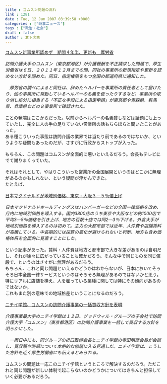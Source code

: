 ```yaml
---
title : コムスン問題の流れ
link : 1281
date : Tue, 12 Jun 2007 03:39:58 +0000
categories : ["時事ニュース"]
tags : ["政治・社会"]
draft : false
author : 倉下忠憲
---
```


<A HREF="http://www.asahi.com/special/070607/TKY200706060215.html" TARGET="_blank">コムスン新事業所認めず　期間４年半、更新も　厚労省</A><BR><BR><I>訪問介護大手のコムスン（東京都港区）が介護報酬を不正請求した問題で、厚生労働省は６日、２０１１年１２月までの間、同社の事業所の新規指定や更新を認めない方針を固めた。同日、指定権限をもつ全国の都道府県に通知した。 <BR><BR>　厚労省の調べによると同社は、辞めたヘルパーを事業所の責任者として届けたり、他の事業所に常勤しているヘルパーの名義を使ったりするなど、事業所の取り消し処分に相当する「不正な手段による指定申請」が東京都や青森県、群馬県、兵庫県などの８事業所で確認された。 </I><BR><BR>ことの発端はここからだった。以前からヘルパーの名義貸しなどは話題にも上っていたし、完全に人の手の足りていない営業所の話もちらほらと聞いたことがあった。<BR>ある種こういった事態は訪問介護の業界では当たり前であるのではないか、というような疑問もあったのだが、さすがに行政からストップが入った。<BR><BR>もちろん、この問題はコムスンが全面的に悪いといえるだろう。会長もテレビにでて謝りまくっていた。<BR><BR>それはそれとして、やはりこういった営業所の全国展開というのはどこかに無理があるのかもしれない、という疑問が浮かんできた。<BR>たとえば、<BR><BR><A HREF="http://www.nikkei.co.jp/news/sangyo/20070612AT2F1103X11062007.html" TARGET="_blank">日本マクドナルドが地域別価格、東京・大阪３－５％値上げ</A><BR><BR><I>日本マクドナルドホールディングスはハンバーガーなどの全国一律価格を改め、月内に地域別価格を導入する。国内3800店のうち東京や大阪などの約1000店で平均3―5％価格を引き上げ、地方の百数十店では同2―3％下げる。外食大手が地域別価格を導入するのは初めて。主力の大都市部では近年、人件費や店舗賃料が高騰している。中長期的には採算の悪化が避けられないと判断、地方も含め価格体系を全面的に見直すことにした。</I><BR><BR>という記事があった。賃料・人件費は地方と都市部で大きな差があるのは自明だし、それが徐々に広がっていることも確かだろう。そんな中で同じものを同じ値段で、というのはさすがに無理があるだろう。<BR>もちろん、これと同じ問題といえるかどうかはわからないが、日本においてそろそろ日本全国一律サービスというのはそろそろ無理があるのではないかと思う。特にリアルに店舗を構え、人を雇っている業種に関しては特にその傾向があるのではないか。<BR>これもまた別の意味での地域格差ということになるのだろう。<BR><BR><A HREF="http://www.yomiuri.co.jp/atmoney/news/20070612it04.htm?from=top" TARGET="_blank">ニチイ学館、コムスンの訪問介護事業の一括買収方針を表明</A><BR><BR><I>介護事業最大手のニチイ学館は１２日、グッドウィル・グループの子会社で訪問介護大手「コムスン」（東京都港区）の訪問介護事業を一括して買収する方針を明らかにした。<BR><BR>　一両日中にも、同グループの折口雅博会長とニチイ学館の寺田明彦会長が会談し、買収額や時期について本格的な協議に入る見通しだ。ニチイ学館は、こうした方針を近く厚生労働省にも伝えるとみられる。</I><BR><BR>コムスンの問題は一応このニチイ学館というところで解決するのだろう。ただこれと同じ問題が新しい体制で起こらないのかどうかについてはきちんと担保していく必要があるだろう。<BR><BR><BR><br><br>
